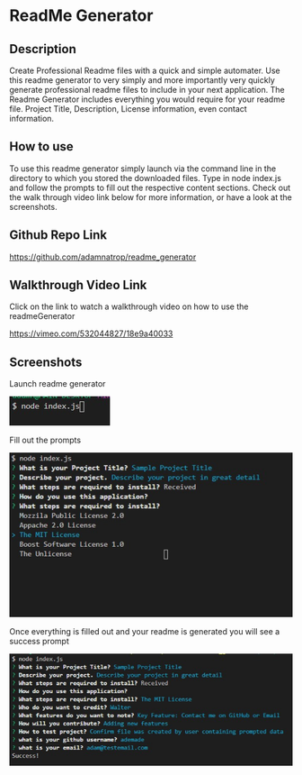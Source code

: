 # ReadMe Generator 

## Description

Create Professional Readme files with a quick and simple automater. Use this readme generator to very simply and more importantly very quickly generate professional readme files to include in your next application. The Readme Generator includes everything you would require for your readme file. Project Title, Description, License information, even contact information. 

## How to use
To use this readme generator simply launch via the command line in the directory to which you stored the downloaded files. Type in node index.js and follow the prompts to fill out the respective content sections. Check out the walk through video link below for more information, or have a look at the screenshots. 

## Github Repo Link
https://github.com/adamnatrop/readme_generator


## Walkthrough Video Link

Click on the link to watch a walkthrough video on how to use the readmeGenerator

https://vimeo.com/532044827/18e9a40033


## Screenshots 

Launch readme generator 

![screemshot01](./assets/images/screenshot01.jpg)

Fill out the prompts

![screemshot02](./assets/images/screenshot02.jpg)


Once everything is filled out and your readme is generated you will see a success prompt

![screemshot03](./assets/images/screenshot03.jpg)
